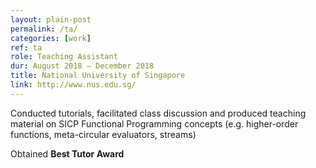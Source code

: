 ```yaml
---
layout: plain-post
permalink: /ta/
categories: [work]
ref: ta
role: Teaching Assistant
dur: August 2018 – December 2018
title: National University of Singapore
link: http://www.nus.edu.sg/
---
```


Conducted tutorials, facilitated class discussion and produced teaching material on SICP Functional Programming concepts (e.g. higher-order functions, meta-circular evaluators, streams)

Obtained <b>Best Tutor Award</b>
